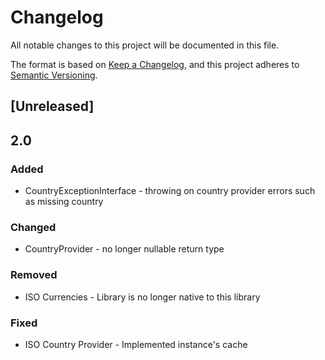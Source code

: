 # Changelog
All notable changes to this project will be documented in this file.

The format is based on [Keep a Changelog](https://keepachangelog.com/en/1.0.0/),
and this project adheres to [Semantic Versioning](https://semver.org/spec/v2.0.0.html).

## [Unreleased]

## 2.0

### Added
* CountryExceptionInterface - throwing on country provider errors such as missing country

### Changed
* CountryProvider - no longer nullable return type

### Removed
* ISO Currencies - Library is no longer native to this library

### Fixed
* ISO Country Provider - Implemented instance's cache
